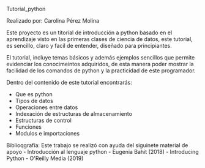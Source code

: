 Tutorial_python

Realizado por: Carolina Pérez Molina

Este proyecto es un titorial de introducción a  python basado en el aprendizaje visto en las primeras clases de ciencia de datos, este tutorial, es sencillo, claro y facil de entender, diseñado para principiantes. 

El tutorial, incluye temas básicos y además ejemplos sencillos que permite evidenciar los conocimeintos adquiridos, de esta manera poder mostrar la facilidad de los comandos de python y la practicidad de este programador. 

Dentro del contenido de este tutorial encontrarás: 
- Que es python 
- Tipos de datos 
- Operaciones entre datos 
- Indexación de estructuras de almacenamiento 
- Estructuras de control 
- Funciones 
- Modulos e importaciones 

Biblioqgrafía: 
Este trabajo se realizó con ayuda del siguinete material de apoyo 
    - Introducción al lenguaje python - Eugenia Bahit (2018)
    - Introducing Python - O'Reilly Media (2019) 